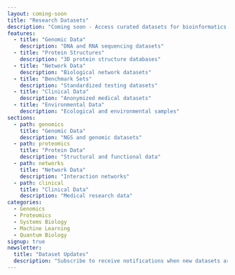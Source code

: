 ```yaml
---
layout: coming-soon
title: "Research Datasets"
description: "Coming soon - Access curated datasets for bioinformatics and computational biology research."
features:
  - title: "Genomic Data"
    description: "DNA and RNA sequencing datasets"
  - title: "Protein Structures"
    description: "3D protein structure databases"
  - title: "Network Data"
    description: "Biological network datasets"
  - title: "Benchmark Sets"
    description: "Standardized testing datasets"
  - title: "Clinical Data"
    description: "Anonymized medical datasets"
  - title: "Environmental Data"
    description: "Ecological and environmental samples"
sections:
  - path: genomics
    title: "Genomic Data"
    description: "NGS and genomic datasets"
  - path: proteomics
    title: "Protein Data"
    description: "Structural and functional data"
  - path: networks
    title: "Network Data"
    description: "Interaction networks"
  - path: clinical
    title: "Clinical Data"
    description: "Medical research data"
categories:
  - Genomics
  - Proteomics
  - Systems Biology
  - Machine Learning
  - Quantum Biology
signup: true
newsletter:
  title: "Dataset Updates"
  description: "Subscribe to receive notifications when new datasets are available"
---
```

